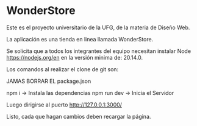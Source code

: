 
# WonderStore
Este es el proyecto universitario de la UFG, de la materia de Diseño Web.

La aplicación es una tienda en linea llamada WonderStore.

Se solicita que a todos los integrantes del equipo necesitan instalar Node https://nodejs.org/en en la versión minima de: 20.14.0.

Los comandos al realizar el clone de git son:

JAMAS BORRAR EL package.json

npm i -> Instala las dependencias
npm run dev -> Inicia el Servidor

Luego dirigirse al puerto http://127.0.0.1:3000/

Listo, cada que hagan cambios deben recargar la página.